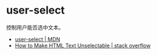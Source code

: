 # user-select

控制用户能否选中文本。  

- [user-select | MDN](https://developer.mozilla.org/zh-CN/docs/Web/CSS/user-select)
- [How to Make HTML Text Unselectable | stack overflow](https://stackoverflow.com/questions/2310734/how-to-make-html-text-unselectable)
